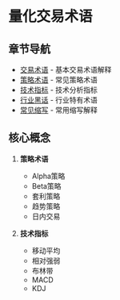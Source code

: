 # 量化交易术语

## 章节导航
- [交易术语](terms.md) - 基本交易术语解释
- [策略术语](strategy.md) - 常见策略术语
- [技术指标](indicators.md) - 技术分析指标
- [行业黑话](jargon.md) - 行业特有术语
- [常见缩写](abbreviations.md) - 常用缩写解释

## 核心概念
1. **策略术语**
   - Alpha策略
   - Beta策略
   - 套利策略
   - 趋势策略
   - 日内交易

2. **技术指标**
   - 移动平均
   - 相对强弱
   - 布林带
   - MACD
   - KDJ 